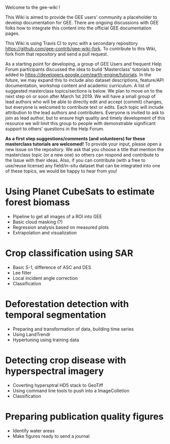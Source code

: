 Welcome to the gee-wiki !

This Wiki is aimed to provide the GEE users' community a placeholder to develop documentation for GEE. There are ongoing discussions with GEE folks how to integrate this content into the official GEE documentation pages.

This Wiki is using Travis CI to sync with a secondary repository https://github.com/gee-contrib/gee-wiki-fork. To contribute to this Wiki, fork from that repository and send a pull request.

As a starting point for developing, a group of GEE Users and frequent Help Forum participants discussed the idea to build 'Masterclass' tutorials to be added to https://developers.google.com/earth-engine/tutorials. In the future, we may expand this to include also dataset descriptions, feature/API documentation, workshop content and academic curriculum. A list of suggested masterclass topics/sections is below. We plan to move on to the next step on or soon after March 1st 2019. We will have a small group of lead authors who will be able to directly edit and accept (commit) changes, but everyone is welcomed to contribute text or edits. Each topic will include attribution to the lead authors and contributers. Everyone is invited to ask to join as lead author, but to ensure high quality and timely development of this resource we will limit this group to people with demonstrable significant support to others' questions in the Help Forum.

**As a first step suggestions/comments (and volunteers) for these masterclass tutorials are welcomed!** To provide your input, please open a new Issue on the repository. We ask that you choose a title that mention the masterclass topic (or a new one) so others can respond and contribute to the Issue with their ideas. Also, if you can contribute (with a free to use/reuse license) any field/in-situ dataset that can be integrated into one of these topics, we would be happy to hear from you!

# Using Planet CubeSats to estimate forest biomass
* Pipeline to get all images of a ROI into GEE
* Basic cloud masking (?)
* Regression analysis based on measured plots
* Extrapolation and visualization

# Crop classification using SAR
* Basic S-1, difference of ASC and DES
* Lee filter
* Local incident angle correction
* Classification 

# Deforestation detection with temporal segmentation 
* Preparing and transformation of data, building time series
* Using LandTrendr
* Hypertuning using training data

# Detecting crop disease with hyperspectral imagery 
* Coverting hypersptral HD5 stack to GeoTiff
* Using command line tools to push into a ImageColletion
* Classification 

# Preparing publication quality figures 
* Identify water areas
* Make figures ready to send a journal
